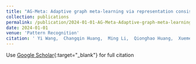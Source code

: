```yaml
---
title: "AG-Meta: Adaptive graph meta-learning via representation consistency over local subgraphs"
collection: publications
permalink: /publication/2024-01-01-AG-Meta-Adaptive-graph-meta-learning-via-representation-consistency-over-local-subgraphs
date: 2024-01-01
venue: 'Pattern Recognition'
citation: ' Yi Wang,  Changqin Huang,  Ming Li,  Qionghao Huang,  Xuemei Wu,  Jia Wu, &quot;AG-Meta: Adaptive graph meta-learning via representation consistency over local subgraphs.&quot; Pattern Recognition, 2024.'
---
```

Use [Google Scholar](https://scholar.google.com/scholar?q=AG+Meta:+Adaptive+graph+meta+learning+via+representation+consistency+over+local+subgraphs){:target="_blank"} for full citation